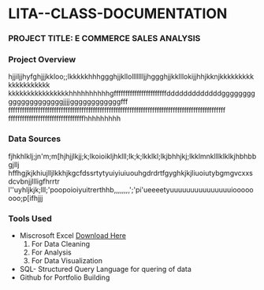 # LITA--CLASS-DOCUMENTATION

### PROJECT TITLE: E COMMERCE SALES ANALYSIS 

### Project Overview
hjjiljjhyfghjjjkkloo;;lkkkkkhhhggghjjkllollllllljjhggghjjkklllokijjhhjkknjkkkkkkkkkkkkkkkkkkkk
kkkkkkkkkkkkkkkkhhhhhhhhhhgfffffffffffffffffffffffdddddddddddddgggggggggggggggggggggjjjjggggggggggggfff
fffffffffffffffffffffffffffffffffffffffffffffffffffffffffffffffffffffffffffffffffffffffffffffff
fffffffffffffffffffffffffffffffffhhhhhhhhh

### Data Sources
fjhkhlklj;jn'm;m[hjhjjlkjj;k;lkoioikljhklll;lk;k;lkklkl;lkjbhhjkj;lkklmnklllklklkjhbhbbgjllj
hffhgjkjkhiujlljlkkhjkgcfdssrtytyuiyiuiuouhgdrdrtfgyghkjkjliuoiutybgmgvcxxsdcvbnjjllligfhrrtr
l''uyhljkjk;lll;'poopoioiyuitrerthhb,,,,,,,,';'pi'ueeeetyuuuuuuuuuuuuuuuioooooooo;p[ifhjjj

### Tools Used
- Miscrosoft Excel [Download Here](https://microsoftexcel.com)
   1. For Data Cleaning
   2. For Analysis
   3. For Data Visualization
- SQL- Structured Query Language for quering of data
- Github for Portfolio Building
